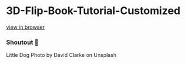 # 3D-Flip-Book-Tutorial-Customized

[view in browser](https://tamilarasi-smvcoder.github.io/Practice/3D-Flip-Book/index.html)

### Shoutout 🙌

Little Dog Photo by David Clarke on Unsplash

